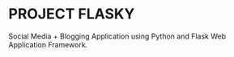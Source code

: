 # PROJECT FLASKY

Social Media + Blogging Application using Python and Flask Web Application Framework.
